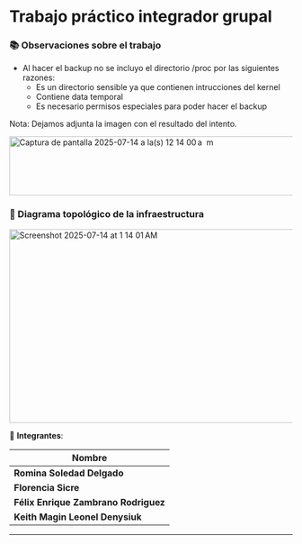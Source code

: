 # Trabajo práctico integrador grupal

### 📚 Observaciones sobre el trabajo 
- Al hacer el backup no se incluyo el directorio /proc por las siguientes razones: 
  - Es un directorio sensible ya que contienen intrucciones del kernel
  - Contiene data temporal
  - Es necesario permisos especiales para poder hacer el backup
    
Nota: Dejamos adjunta la imagen con el resultado del intento.

<img width="549" height="105" alt="Captura de pantalla 2025-07-14 a la(s) 12 14 00 a  m" src="https://github.com/user-attachments/assets/c83ce999-22b6-42ec-b800-6f2fcf0c0bf5" />

 ### 🎯 Diagrama topológico de la infraestructura

<img width="604" height="344" alt="Screenshot 2025-07-14 at 1 14 01 AM" src="https://github.com/user-attachments/assets/8bff079c-1d3e-46eb-bdf2-f6d294491bdf" />


🚀 **Integrantes**: 

| Nombre |
|--------|
| **Romina Soledad Delgado** 
| **Florencia Sicre** 
| **Félix Enrique Zambrano Rodriguez** 
| **Keith Magin Leonel Denysiuk** 

---

